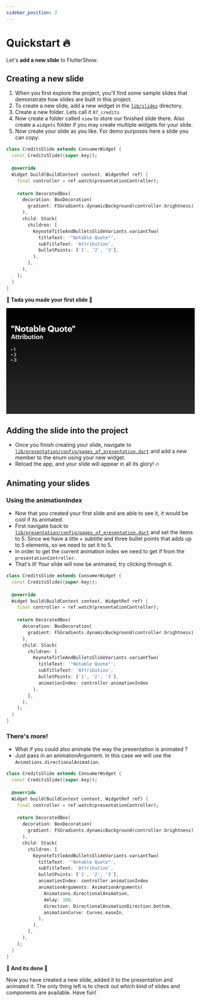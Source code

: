 ```yaml
---
sidebar_position: 2
---
```


# Quickstart 🔥

Let's **add a new slide** to FlutterShow.

## Creating a new slide

1. When you first explore the project, you'll find some sample slides that demonstrate how slides are built in this project.
2. To create a new slide, add a new widget in the [`lib/slides`](https://github.com/lucas-goldner/FlutterShow/tree/main/lib/slides) directory.
3. Create a new folder. Lets call it `07_credits`
4. Now create a folder called `view` to store our finished slide there. Also create a `widgets` folder if you may create multiple widgets for your slide.
5. Now create your slide as you like. For demo purposes here a slide you can copy:

```dart
class CreditsSlide extends ConsumerWidget {
  const CreditsSlide({super.key});

  @override
  Widget build(BuildContext context, WidgetRef ref) {
    final controller = ref.watch(presentationController);

    return DecoratedBox(
      decoration: BoxDecoration(
        gradient: FSGradients.dynamicBackground(controller.brightness),
      ),
      child: Stack(
        children: [
          KeynoteTitleAndBulletsSlideVariants.variantTwo(
            titleText: '"Notable Quote"',
            subTitleText: 'Attribution',
            bulletPoints: ['1', '2', '3'],
          ),
        ],
      ),
    );
  }
}
```

**🎉 Tada you made your first slide 🎉**

![Showcase](./fluttershow_base/img/credits_slide.png)

## Adding the slide into the project

- Once you finish creating your slide, navigate to [`lib/presentation/config/pages_of_presentation.dart`](https://github.com/lucas-goldner/FlutterShow/tree/main/lib/presentation/config/pages_of_presentation.dart) and add a new member to the enum using your new widget.
- Reload the app, and your slide will appear in all its glory! 🔥

## Animating your slides

### Using the animationIndex

- Now that you created your first slide and are able to see it, it would be cool if its animated.
- First navigate back to [`lib/presentation/config/pages_of_presentation.dart`](https://github.com/lucas-goldner/FlutterShow/tree/main/lib/presentation/config/pages_of_presentation.dart) and set the items to 5.
  Since we have a title + subtitle and three bullet points that adds up to 5 elements, so we need to set it to 5.
- In order to get the current animation index we need to get if from the `presentationController`.
- That's it! Your slide will now be animated, try clicking through it.

```dart
class CreditsSlide extends ConsumerWidget {
  const CreditsSlide({super.key});

  @override
  Widget build(BuildContext context, WidgetRef ref) {
    final controller = ref.watch(presentationController);

    return DecoratedBox(
      decoration: BoxDecoration(
        gradient: FSGradients.dynamicBackground(controller.brightness),
      ),
      child: Stack(
        children: [
          KeynoteTitleAndBulletsSlideVariants.variantTwo(
            titleText: '"Notable Quote"',
            subTitleText: 'Attribution',
            bulletPoints: ['1', '2', '3'],
            animationIndex: controller.animationIndex
          ),
        ],
      ),
    );
  }
}
```

### There's more!

- What if you could also animate the way the presentation is animated ?
- Just pass in an animationArgument. In this case we will use the `Animations.directionalAnimation`.

```dart
class CreditsSlide extends ConsumerWidget {
  const CreditsSlide({super.key});

  @override
  Widget build(BuildContext context, WidgetRef ref) {
    final controller = ref.watch(presentationController);

    return DecoratedBox(
      decoration: BoxDecoration(
        gradient: FSGradients.dynamicBackground(controller.brightness),
      ),
      child: Stack(
        children: [
          KeynoteTitleAndBulletsSlideVariants.variantTwo(
            titleText: '"Notable Quote"',
            subTitleText: 'Attribution',
            bulletPoints: ['1', '2', '3'],
            animationIndex: controller.animationIndex
            animationArguments: AnimationArguments(
              Animations.directionalAnimation,
              delay: 100,
              direction: DirectionalAnimationDirection.bottom,
              animationCurve: Curves.easeIn,
            ),
          ),
        ],
      ),
    );
  }
}
```

**🎉 And its done 🎉**

Now you have created a new slide, added it to the presentation and animated it.
The only thing left is to check out which kind of slides and components are available.
Have fun!
